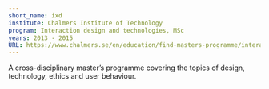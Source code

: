 ```yaml
---
short_name: ixd
institute: Chalmers Institute of Technology
program: Interaction design and technologies, MSc
years: 2013 - 2015
URL: https://www.chalmers.se/en/education/find-masters-programme/interaction-design-and-technologies-msc/
---
```

A cross-disciplinary master’s programme covering the topics of design, technology, ethics and user behaviour.